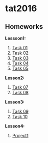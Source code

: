 # tat2016
## Homeworks
**Lessson1:**

1. <a href="https://github.com/Gpef/tat2016/tree/master/homework/src/task01" title="Task 01">Task 01</a>
2. <a href="https://github.com/Gpef/tat2016/tree/master/homework/src/task02" title="Task 02">Task 02</a>
3. <a href="https://github.com/Gpef/tat2016/tree/master/homework/src/task03" title="Task 03">Task 03</a>
4. <a href="https://github.com/Gpef/tat2016/tree/master/homework/src/task04" title="Task 04">Task 04</a>
5. <a href="https://github.com/Gpef/tat2016/tree/master/homework/src/task05" title="Task 05">Task 05</a>

**Lesson2:**

1. <a href="https://github.com/Gpef/tat2016/tree/master/homework/src/task07" title="Task 07">Task 07</a>
2. <a href="https://github.com/Gpef/tat2016/tree/master/homework/src/task08" title="Task 08">Task 08</a>

**Lesson3:**

1. <a href="https://github.com/Gpef/tat2016/tree/master/homework/src/task09" title="Task 09">Task 09</a>
2. <a href="https://github.com/Gpef/tat2016/tree/master/homework/src/task10" title="Task 10">Task 10</a>

**Lesson4:**

1. <a href="https://github.com/Gpef/tat2016/tree/master/projects/project1" title="Project1">Project1</a>
